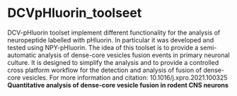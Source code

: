 # DCVpHluorin_toolseet
DCV-pHluorin toolset implement different functionality for the analysis of neuropeptide labelled with pHluorin. In particular it was developed and tested using NPY-pHluorin. The idea of this toolset is to provide a semi-automatic analysis of dense-core vesicles fusion events in primary neuronal culture. It is designed to simplify the analysis and to provide a controlled cross platform workflow for the detection and analysis of fusion of dense-core vesicles.
For more information and citation: 10.1016/j.xpro.2021.100325 <b>Quantitative analysis of dense-core vesicle fusion in rodent CNS neurons</b>
